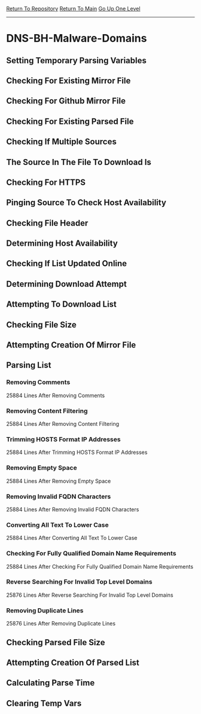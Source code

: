 [Return To Repository](https://github.com/deathbybandaid/piholeparser/)
[Return To Main](https://github.com/deathbybandaid/piholeparser/blob/master/RecentRunLogs/Mainlog.md)
[Go Up One Level](https://github.com/deathbybandaid/piholeparser/blob/master/RecentRunLogs/TopLevelScripts/30-Processing-External-Blacklists.md)
____________________________________
# DNS-BH-Malware-Domains
## Setting Temporary Parsing Variables
## Checking For Existing Mirror File
## Checking For Github Mirror File
## Checking For Existing Parsed File
## Checking If Multiple Sources
## The Source In The File To Download Is
## Checking For HTTPS
## Pinging Source To Check Host Availability
## Checking File Header
## Determining Host Availability
## Checking If List Updated Online
## Determining Download Attempt
## Attempting To Download List
## Checking File Size
## Attempting Creation Of Mirror File
## Parsing List
### Removing Comments
25884 Lines After Removing Comments
### Removing Content Filtering
25884 Lines After Removing Content Filtering
### Trimming HOSTS Format IP Addresses
25884 Lines After Trimming HOSTS Format IP Addresses
### Removing Empty Space
25884 Lines After Removing Empty Space
### Removing Invalid FQDN Characters
25884 Lines After Removing Invalid FQDN Characters
### Converting All Text To Lower Case
25884 Lines After Converting All Text To Lower Case
### Checking For Fully Qualified Domain Name Requirements
25884 Lines After Checking For Fully Qualified Domain Name Requirements
### Reverse Searching For Invalid Top Level Domains
25876 Lines After Reverse Searching For Invalid Top Level Domains
### Removing Duplicate Lines
25876 Lines After Removing Duplicate Lines
## Checking Parsed File Size
## Attempting Creation Of Parsed List
## Calculating Parse Time
## Clearing Temp Vars
